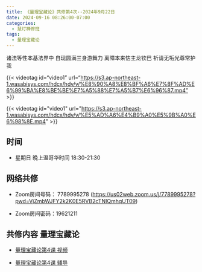 ```yaml
---
title: 《量理宝藏论》共修第4次--2024年9月22日
date: 2024-09-16 08:26:00-07:00
categories:
  - 慧灯禅修班
tags:
  - 量理宝藏论
---
```

诸法等性本基法界中 自现圆满三身游舞力 离障本来怙主龙钦巴 祈请无垢光尊常护我

{{< videotag id=“video1” url=“https://s3.ap-northeast-1.wasabisys.com/hdcx/hdv/v/%E8%90%A8%E8%BF%A6%E7%8F%AD%E6%99%BA%E8%BE%BE%E7%A5%88%E7%A5%B7%E6%96%87.mp4” >}}

{{< videotag id="video1" url="https://s3.ap-northeast-1.wasabisys.com/hdcx/hdv/v/%E5%AD%A6%E4%B9%A0%E5%9B%A0%E6%98%8E.mp4" >}}
## 时间


* 星期日 晚上温哥华时间 18:30-21:30


## 网络共修


* Zoom房间号码： 7789995278 (https://us02web.zoom.us/j/7789995278?pwd=VjZmbWJFY2k2K0E5RVB2cTNIQmhqUT09)

* Zoom房间密码：19621211


## 共修内容 量理宝藏论


* [量理宝藏论第4课 视频](https://huidengchanxiu.net/refs/llbzl/llbzl-01#%E7%AC%AC%E5%9B%9B%E8%8A%82%E8%AF%BE)


* [量理宝藏论第4课 辅导](https://huidengchanxiu.net/refs/llbzl/llbzl-01#%E7%AC%AC04%E8%AF%BE%E8%BE%85%E5%AF%BC)
